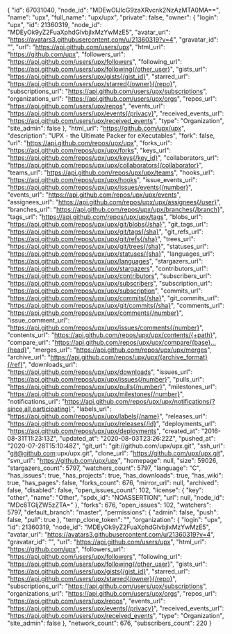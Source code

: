 {
  "id": 67031040,
  "node_id": "MDEwOlJlcG9zaXRvcnk2NzAzMTA0MA==",
  "name": "upx",
  "full_name": "upx/upx",
  "private": false,
  "owner": {
    "login": "upx",
    "id": 21360319,
    "node_id": "MDEyOk9yZ2FuaXphdGlvbjIxMzYwMzE5",
    "avatar_url": "https://avatars3.githubusercontent.com/u/21360319?v=4",
    "gravatar_id": "",
    "url": "https://api.github.com/users/upx",
    "html_url": "https://github.com/upx",
    "followers_url": "https://api.github.com/users/upx/followers",
    "following_url": "https://api.github.com/users/upx/following{/other_user}",
    "gists_url": "https://api.github.com/users/upx/gists{/gist_id}",
    "starred_url": "https://api.github.com/users/upx/starred{/owner}{/repo}",
    "subscriptions_url": "https://api.github.com/users/upx/subscriptions",
    "organizations_url": "https://api.github.com/users/upx/orgs",
    "repos_url": "https://api.github.com/users/upx/repos",
    "events_url": "https://api.github.com/users/upx/events{/privacy}",
    "received_events_url": "https://api.github.com/users/upx/received_events",
    "type": "Organization",
    "site_admin": false
  },
  "html_url": "https://github.com/upx/upx",
  "description": "UPX - the Ultimate Packer for eXecutables",
  "fork": false,
  "url": "https://api.github.com/repos/upx/upx",
  "forks_url": "https://api.github.com/repos/upx/upx/forks",
  "keys_url": "https://api.github.com/repos/upx/upx/keys{/key_id}",
  "collaborators_url": "https://api.github.com/repos/upx/upx/collaborators{/collaborator}",
  "teams_url": "https://api.github.com/repos/upx/upx/teams",
  "hooks_url": "https://api.github.com/repos/upx/upx/hooks",
  "issue_events_url": "https://api.github.com/repos/upx/upx/issues/events{/number}",
  "events_url": "https://api.github.com/repos/upx/upx/events",
  "assignees_url": "https://api.github.com/repos/upx/upx/assignees{/user}",
  "branches_url": "https://api.github.com/repos/upx/upx/branches{/branch}",
  "tags_url": "https://api.github.com/repos/upx/upx/tags",
  "blobs_url": "https://api.github.com/repos/upx/upx/git/blobs{/sha}",
  "git_tags_url": "https://api.github.com/repos/upx/upx/git/tags{/sha}",
  "git_refs_url": "https://api.github.com/repos/upx/upx/git/refs{/sha}",
  "trees_url": "https://api.github.com/repos/upx/upx/git/trees{/sha}",
  "statuses_url": "https://api.github.com/repos/upx/upx/statuses/{sha}",
  "languages_url": "https://api.github.com/repos/upx/upx/languages",
  "stargazers_url": "https://api.github.com/repos/upx/upx/stargazers",
  "contributors_url": "https://api.github.com/repos/upx/upx/contributors",
  "subscribers_url": "https://api.github.com/repos/upx/upx/subscribers",
  "subscription_url": "https://api.github.com/repos/upx/upx/subscription",
  "commits_url": "https://api.github.com/repos/upx/upx/commits{/sha}",
  "git_commits_url": "https://api.github.com/repos/upx/upx/git/commits{/sha}",
  "comments_url": "https://api.github.com/repos/upx/upx/comments{/number}",
  "issue_comment_url": "https://api.github.com/repos/upx/upx/issues/comments{/number}",
  "contents_url": "https://api.github.com/repos/upx/upx/contents/{+path}",
  "compare_url": "https://api.github.com/repos/upx/upx/compare/{base}...{head}",
  "merges_url": "https://api.github.com/repos/upx/upx/merges",
  "archive_url": "https://api.github.com/repos/upx/upx/{archive_format}{/ref}",
  "downloads_url": "https://api.github.com/repos/upx/upx/downloads",
  "issues_url": "https://api.github.com/repos/upx/upx/issues{/number}",
  "pulls_url": "https://api.github.com/repos/upx/upx/pulls{/number}",
  "milestones_url": "https://api.github.com/repos/upx/upx/milestones{/number}",
  "notifications_url": "https://api.github.com/repos/upx/upx/notifications{?since,all,participating}",
  "labels_url": "https://api.github.com/repos/upx/upx/labels{/name}",
  "releases_url": "https://api.github.com/repos/upx/upx/releases{/id}",
  "deployments_url": "https://api.github.com/repos/upx/upx/deployments",
  "created_at": "2016-08-31T11:23:13Z",
  "updated_at": "2020-08-03T23:26:22Z",
  "pushed_at": "2020-07-28T15:10:48Z",
  "git_url": "git://github.com/upx/upx.git",
  "ssh_url": "git@github.com:upx/upx.git",
  "clone_url": "https://github.com/upx/upx.git",
  "svn_url": "https://github.com/upx/upx",
  "homepage": null,
  "size": 59026,
  "stargazers_count": 5797,
  "watchers_count": 5797,
  "language": "C",
  "has_issues": true,
  "has_projects": true,
  "has_downloads": true,
  "has_wiki": true,
  "has_pages": false,
  "forks_count": 676,
  "mirror_url": null,
  "archived": false,
  "disabled": false,
  "open_issues_count": 102,
  "license": {
    "key": "other",
    "name": "Other",
    "spdx_id": "NOASSERTION",
    "url": null,
    "node_id": "MDc6TGljZW5zZTA="
  },
  "forks": 676,
  "open_issues": 102,
  "watchers": 5797,
  "default_branch": "master",
  "permissions": {
    "admin": false,
    "push": false,
    "pull": true
  },
  "temp_clone_token": "",
  "organization": {
    "login": "upx",
    "id": 21360319,
    "node_id": "MDEyOk9yZ2FuaXphdGlvbjIxMzYwMzE5",
    "avatar_url": "https://avatars3.githubusercontent.com/u/21360319?v=4",
    "gravatar_id": "",
    "url": "https://api.github.com/users/upx",
    "html_url": "https://github.com/upx",
    "followers_url": "https://api.github.com/users/upx/followers",
    "following_url": "https://api.github.com/users/upx/following{/other_user}",
    "gists_url": "https://api.github.com/users/upx/gists{/gist_id}",
    "starred_url": "https://api.github.com/users/upx/starred{/owner}{/repo}",
    "subscriptions_url": "https://api.github.com/users/upx/subscriptions",
    "organizations_url": "https://api.github.com/users/upx/orgs",
    "repos_url": "https://api.github.com/users/upx/repos",
    "events_url": "https://api.github.com/users/upx/events{/privacy}",
    "received_events_url": "https://api.github.com/users/upx/received_events",
    "type": "Organization",
    "site_admin": false
  },
  "network_count": 676,
  "subscribers_count": 220
}

